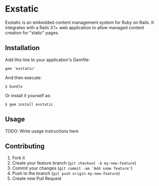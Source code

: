 # Exstatic

Exstatic is an embedded content management system for Ruby on
Rails. It integrates with a Rails 3.1+ web application to allow managed
content creation for "static" pages.

## Installation

Add this line to your application's Gemfile:

    gem 'exstatic'

And then execute:

    $ bundle

Or install it yourself as:

    $ gem install exstatic

## Usage

TODO: Write usage instructions here

## Contributing

1. Fork it
2. Create your feature branch (`git checkout -b my-new-feature`)
3. Commit your changes (`git commit -am 'Add some feature'`)
4. Push to the branch (`git push origin my-new-feature`)
5. Create new Pull Request

